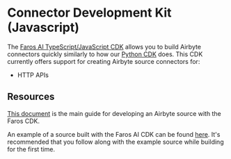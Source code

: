 # Connector Development Kit (Javascript)

The [Faros AI TypeScript/JavaScript CDK](https://github.com/faros-ai/airbyte-connectors/tree/main/faros-airbyte-cdk) allows you to build Airbyte connectors quickly similarly to how our [Python CDK](cdk-python/) does. This CDK currently offers support for creating Airbyte source connectors for:

* HTTP APIs

## Resources

[This document](https://github.com/faros-ai/airbyte-connectors/blob/main/sources/README.md) is the main guide for developing an Airbyte source with the Faros CDK.

An example of a source built with the Faros AI CDK can be found [here](https://github.com/faros-ai/airbyte-connectors/tree/main/sources/example-source). It's recommended that you follow along with the example source while building for the first time.
